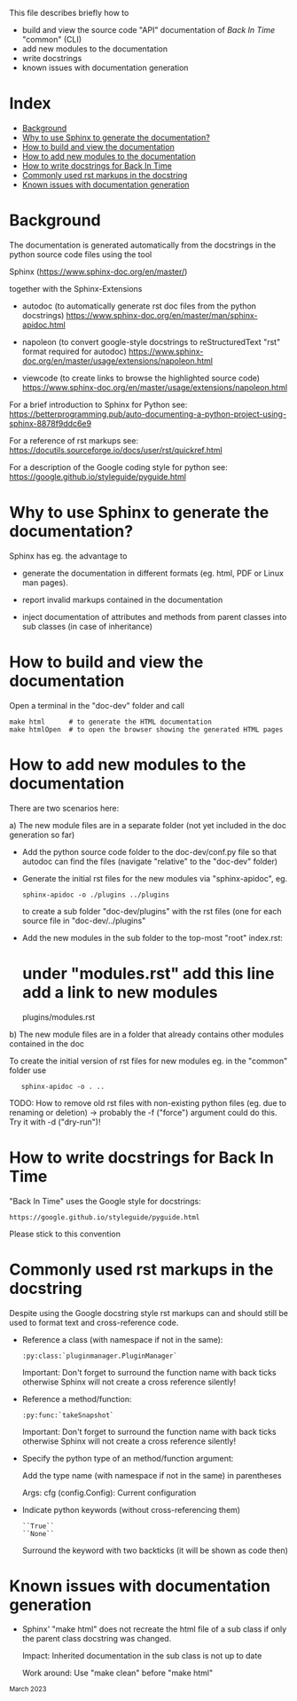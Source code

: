 This file describes briefly how to
- build and view the source code "API" documentation of _Back In Time_
  "common" (CLI)
- add new modules to the documentation
- write docstrings
- known issues with documentation generation

# Index

<!-- TOC start -->
- [Background](#background)
- [Why to use Sphinx to generate the
  documentation?](#why-to-use-sphinx-to-generate-the-documentation)
- [How to build and view the
  documentation](#how-to-build-and-view-the-documentation)
- [How to add new modules to the
  documentation](#how-to-add-new-modules-to-the-documentation)
- [How to write docstrings for Back In
  Time](#how-to-write-docstrings-for-back-in-time)
- [Commonly used rst markups in the
  docstring](#commonly-used-rst-markups-in-the-docstring)
- [Known issues with documentation
  generation](#known-issues-with-documentation-generation)
<!-- TOC end -->

# Background

The documentation is generated automatically from the docstrings
in the python source code files using the tool

  Sphinx (https://www.sphinx-doc.org/en/master/)

together with the Sphinx-Extensions

  - autodoc (to automatically generate rst doc files from the python docstrings)
    https://www.sphinx-doc.org/en/master/man/sphinx-apidoc.html

  - napoleon (to convert google-style docstrings to reStructuredText "rst" format required for autodoc)
    https://www.sphinx-doc.org/en/master/usage/extensions/napoleon.html

  - viewcode (to create links to browse the highlighted source code)
    https://www.sphinx-doc.org/en/master/usage/extensions/napoleon.html

For a brief introduction to Sphinx for Python see:
https://betterprogramming.pub/auto-documenting-a-python-project-using-sphinx-8878f9ddc6e9

For a reference of rst markups see:
https://docutils.sourceforge.io/docs/user/rst/quickref.html

For a description of the Google coding style for python see:
https://google.github.io/styleguide/pyguide.html

# Why to use Sphinx to generate the documentation?

Sphinx has eg. the advantage to

- generate the documentation in different formats
  (eg. html, PDF or Linux man pages).

- report invalid markups contained in the documentation

- inject documentation of attributes and methods from parent classes
  into sub classes (in case of inheritance)



# How to build and view the documentation

Open a terminal in the "doc-dev" folder and call

    make html      # to generate the HTML documentation
    make htmlOpen  # to open the browser showing the generated HTML pages



# How to add new modules to the documentation

There are two scenarios here:



a) The new module files are in a separate folder (not yet included in the doc generation so far)

- Add the python source code folder to the doc-dev/conf.py file
  so that autodoc can find the files (navigate "relative" to the "doc-dev" folder)

- Generate the initial rst files for the new modules via "sphinx-apidoc", eg.

      sphinx-apidoc -o ./plugins ../plugins

  to create a sub folder "doc-dev/plugins" with the rst files (one for each source file
  in "doc-dev/../plugins"

- Add the new modules in the sub folder to the top-most "root" index.rst:

  # under "modules.rst" add this line add a link to new modules
  plugins/modules.rst



b) The new module files are in a folder that already contains other modules contained in the doc

   To create the initial version of rst files for new modules eg. in the "common" folder use

       sphinx-apidoc -o . ..

   TODO: How to remove old rst files with non-existing python files (eg. due to renaming or deletion)
         -> probably the -f ("force") argument could do this. Try it with -d ("dry-run")!



# How to write docstrings for Back In Time

"Back In Time" uses the Google style for docstrings:

    https://google.github.io/styleguide/pyguide.html

Please stick to this convention



# Commonly used rst markups in the docstring

Despite using the Google docstring style rst markups can and should still
be used to format text and cross-reference code.

- Reference a class (with namespace if not in the same):

      :py:class:`pluginmanager.PluginManager`

  Important: Don't forget to surround the function name with back ticks
  otherwise Sphinx will not create a cross reference silently!

- Reference a method/function:

      :py:func:`takeSnapshot`

  Important: Don't forget to surround the function name with back ticks
  otherwise Sphinx will not create a cross reference silently!

- Specify the python type of an method/function argument:

  Add the type name (with namespace if not in the same) in parentheses

    Args:
        cfg (config.Config): Current configuration

- Indicate python keywords (without cross-referencing them)

      ``True``
      ``None``

  Surround the keyword with two backticks (it will be shown as code then)



# Known issues with documentation generation

- Sphinx' "make html" does not recreate the html file of a sub class if only
  the parent class docstring was changed.

  Impact: Inherited documentation in the sub class is not up to date

  Work around: Use "make clean" before "make html"

<sub>March 2023</sub>
